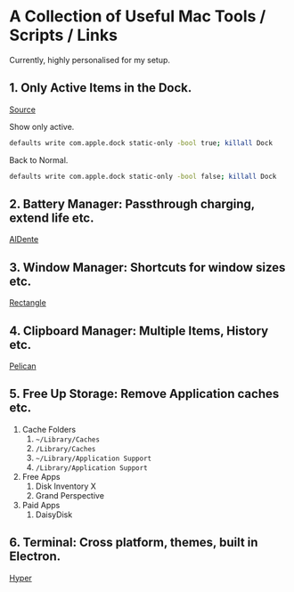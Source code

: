 # A Collection of Useful Mac Tools / Scripts / Links
Currently, highly personalised for my setup.

## 1. Only Active Items in the Dock.
[Source](https://www.idownloadblog.com/2022/05/24/how-to-show-only-running-apps-on-mac-dock/)

Show only active.
```bash
defaults write com.apple.dock static-only -bool true; killall Dock
```

Back to Normal.
```bash
defaults write com.apple.dock static-only -bool false; killall Dock
```

## 2. Battery Manager: Passthrough charging, extend life etc.
[AlDente](https://apphousekitchen.com)

## 3. Window Manager: Shortcuts for window sizes etc.
[Rectangle](https://rectangleapp.com)

## 4. Clipboard Manager: Multiple Items, History etc.
[Pelican](https://apps.apple.com/us/app/pelican-clipboard-manager/id1524721688?mt=12)

## 5. Free Up Storage: Remove Application caches etc.
1. Cache Folders
     1. `~/Library/Caches`
     2. `/Library/Caches`
     3. `~/Library/Application Support`
     4. `/Library/Application Support`
2. Free Apps
     1. Disk Inventory X
     2. Grand Perspective
3. Paid Apps
     1. DaisyDisk

## 6. Terminal: Cross platform, themes, built in Electron.
[Hyper](https://hyper.is)
